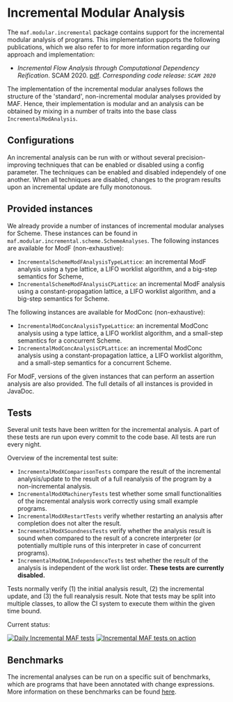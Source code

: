 # Incremental Modular Analysis

The `maf.modular.incremental` package contains support for the incremental modular analysis of programs. This
implementation supports the following publications, which we also refer to for more information regarding our approach
and implementation:

* _Incremental Flow Analysis through Computational Dependency Reification_. SCAM
  2020. [pdf](http://soft.vub.ac.be/Publications/2020/vub-tr-soft-20-12.pdf). _Corresponding code release: `SCAM 2020`_

The implementation of the incremental modular analyses follows the structure of the 'standard', non-incremental modular
analyses provided by MAF. Hence, their implementation is modular and an analysis can be obtained by mixing in a number
of traits into the base class `IncrementalModAnalysis`.

## Configurations

An incremental analysis can be run with or without several precision-improving techniques that can be enabled or disabled
using a config parameter. The techniques can be enabled and disabled independely of one another. When all techniques are
disabled, changes to the program results upon an incremental update are fully monotonous.

## Provided instances

We already provide a number of instances of incremental modular analyses for Scheme. These instances can be found
in `maf.modular.incremental.scheme.SchemeAnalyses`. The following instances are available for ModF (non-exhaustive):

* `IncrementalSchemeModFAnalysisTypeLattice`: an incremental ModF analysis using a type lattice, a LIFO worklist
  algorithm, and a big-step semantics for Scheme,
* `IncrementalSchemeModFAnalysisCPLattice`: an incremental ModF analysis using a constant-propagation lattice, a LIFO
  worklist algorithm, and a big-step semantics for Scheme.

The following instances are available for ModConc (non-exhaustive):

* `IncrementalModConcAnalysisTypeLattice`: an incremental ModConc analysis using a type lattice, a LIFO worklist
  algorithm, and a small-step semantics for a concurrent Scheme.
* `IncrementalModConcAnalysisCPLattice`: an incremental ModConc analysis using a constant-propagation lattice, a LIFO
  worklist algorithm, and a small-step semantics for a concurrent Scheme.

For ModF, versions of the given instances that can perform an assertion analysis are also provided. The full details of
all instances is provided in JavaDoc.

## Tests

Several unit tests have been written for the incremental analysis. A part of these tests are run upon every commit to the code base.
All tests are run every night.

Overview of the incremental test suite:
* `IncrementalModXComparisonTests` compare the result of the incremental analysis/update to the result of a full reanalysis of the program by a non-incremental analysis.
* `IncrementalModXMachineryTests` test whether some small functionalities of the incremental analysis work correctly using small example programs.
* `IncrementalModXRestartTests` verify whether restarting an analysis after completion does not alter the result.
* `IncrementalModXSoundnessTests` verify whether the analysis result is sound when compared to the result of a concrete interpreter (or potentially multiple runs of this interpreter in case of concurrent programs).
* `IncrementalModXWLIndependenceTests` test whether the result of the analysis is independent of the work list order. **These tests are currently disabled.**

Tests normally verify (1) the initial analysis result, (2) the incremental update, and (3) the full reanalysis result.
Note that tests may be split into multiple classes, to allow the CI system to execute them within the given time bound.

Current status:

[![Daily Incremental MAF tests](https://github.com/softwarelanguageslab/maf/actions/workflows/dailyTestsIncremental.yml/badge.svg)](https://github.com/softwarelanguageslab/maf/actions/workflows/dailyTestsIncremental.yml)
[![Incremental MAF tests on action](https://github.com/softwarelanguageslab/maf/actions/workflows/testsOnActionIncremental.yml/badge.svg)](https://github.com/softwarelanguageslab/maf/actions/workflows/testsOnActionIncremental.yml)


## Benchmarks

The incremental analyses can be run on a specific suit of benchmarks, which are programs that have been annotated with
change expressions.
More information on these benchmarks can be found [here](../../../../../../../../test/changes/incrementalBenchmarks.md).
